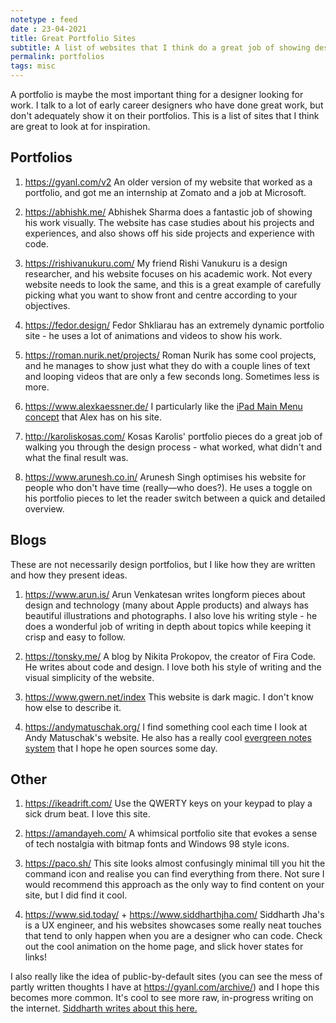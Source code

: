 ```yaml
---
notetype : feed
date : 23-04-2021
title: Great Portfolio Sites
subtitle: A list of websites that I think do a great job of showing design work.
permalink: portfolios
tags: misc
---
```


A portfolio is maybe the most important thing for a designer looking for work. I talk to a lot of early career designers who have done great work, but don't adequately show it on their portfolios. This is a list of sites that I think are great to look at for inspiration.

## Portfolios

1. <https://gyanl.com/v2>
An older version of my website that worked as a portfolio, and got me an internship at Zomato and a job at Microsoft.

2. <https://abhishk.me/>
Abhishek Sharma does a fantastic job of showing his work visually. The website has case studies about his projects and experiences, and also shows off his side projects and experience with code.

3. <https://rishivanukuru.com/>
My friend Rishi Vanukuru is a design researcher, and his website focuses on his academic work. Not every website needs to look the same, and this is a great example of carefully picking what you want to show front and centre according to your objectives.

4. <https://fedor.design/>
Fedor Shkliarau has an extremely dynamic portfolio site - he uses a lot of animations and videos to show his work.

5. <https://roman.nurik.net/projects/>
Roman Nurik has some cool projects, and he manages to show just what they do with a couple lines of text and looping videos that are only a few seconds long. Sometimes less is more.

6. <https://www.alexkaessner.de/>
I particularly like the [iPad Main Menu concept](https://ipadmenu.study/) that Alex has on his site.

7. <http://karoliskosas.com/>
Kosas Karolis' portfolio pieces do a great job of walking you through the design process - what worked, what didn't and what the final result was.

8. <https://www.arunesh.co.in/>
Arunesh Singh optimises his website for people who don't have time (really—who does?). He uses a toggle on his portfolio pieces to let the reader switch between a quick and detailed overview.

## Blogs
These are not necessarily design portfolios, but I like how they are written and how they present ideas.

1. <https://www.arun.is/>
Arun Venkatesan writes longform pieces about design and technology (many about Apple products) and always has beautiful illustrations and photographs. I also love his writing style - he does a wonderful job of writing in depth about topics while keeping it crisp and easy to follow.

2. <https://tonsky.me/>
A blog by Nikita Prokopov, the creator of Fira Code. He writes about code and design. I love both his style of writing and the visual simplicity of the website.

3. <https://www.gwern.net/index>
This website is dark magic. I don't know how else to describe it.

4. <https://andymatuschak.org/>
I find something cool each time I look at Andy Matuschak's website. He also has a really cool [evergreen notes system](https://notes.andymatuschak.org/z4SDCZQeRo4xFEQ8H4qrSqd68ucpgE6LU155C) that I hope he open sources some day.


## Other

1. <https://ikeadrift.com/>
Use the QWERTY keys on your keypad to play a sick drum beat. I love this site.

2. <https://amandayeh.com/>
A whimsical portfolio site that evokes a sense of tech nostalgia with bitmap fonts and Windows 98 style icons.

3. <https://paco.sh/>
This site looks almost confusingly minimal till you hit the command icon and realise you can find everything from there. Not sure I would recommend this approach as the only way to find content on your site, but I did find it cool.

4. <https://www.sid.today/> + <https://www.siddharthjha.com/>
Siddharth Jha's is a UX engineer, and his websites showcases some really neat touches that tend to only happen when you are a designer who can code. Check out the cool animation on the home page, and slick hover states for links!

I also really like the idea of public-by-default sites (you can see the mess of partly written thoughts I have at <https://gyanl.com/archive/>) and I hope this becomes more common. It's cool to see more raw, in-progress writing on the internet. [Siddharth writes about this here.](https://www.siddharthjha.com/blog/what-blogs-used-to-be-like)
